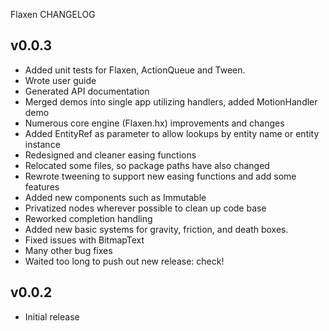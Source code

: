 Flaxen CHANGELOG

v0.0.3
------------------------------
* Added unit tests for Flaxen, ActionQueue and Tween.
* Wrote user guide
* Generated API documentation
* Merged demos into single app utilizing handlers, added MotionHandler demo
* Numerous core engine (Flaxen.hx) improvements and changes
* Added EntityRef as parameter to allow lookups by entity name or entity instance
* Redesigned and cleaner easing functions
* Relocated some files, so package paths have also changed 
* Rewrote tweening to support new easing functions and add some features
* Added new components such as Immutable
* Privatized nodes wherever possible to clean up code base
* Reworked completion handling
* Added new basic systems for gravity, friction, and death boxes.
* Fixed issues with BitmapText
* Many other bug fixes
* Waited too long to push out new release: check!

v0.0.2
------------------------------
* Initial release
